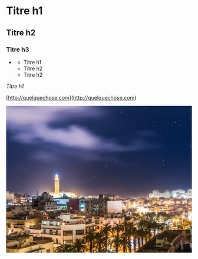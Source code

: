 
# Titre h1
## Titre h2
### Titre h3
* 
    * Titre h1
    * Titre h2
    * Titre h2

*Titre h1*

[http://quelquechose.com](http://quelquechose.com)

![test](../Casablanca.jpg)